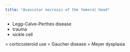 ```yaml
---
title: "Avascular necrosis of the femoral head"
---
```

- Legg-Calve-Perthes disease
- trauma
- sickle cell

= corticosteroid use
= Gaucher disease
= Meyer dysplasia

